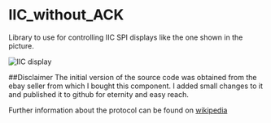 # IIC_without_ACK

Library to use for controlling IIC SPI displays like the one shown in the picture.

![IIC display](http://i.ebayimg.com/00/s/OTgzWDExMDI=/z/Sj8AAOSwMKpUZwMz/$_57.JPG)

##Disclaimer
The initial version of the source code was obtained from the ebay seller from which I bought this component. I added small changes to it and published it to github for eternity and easy reach.

Further information about the protocol can be found on [wikipedia](http://en.wikipedia.org/wiki/I%C2%B2C)
